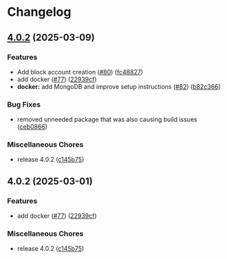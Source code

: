 # Changelog

## [4.0.2](https://github.com/bhardwajRahul/myDrive/compare/v4.0.2...v4.0.2) (2025-03-09)


### Features

* Add block account creation ([#80](https://github.com/bhardwajRahul/myDrive/issues/80)) ([fc48827](https://github.com/bhardwajRahul/myDrive/commit/fc48827338c3eb5632249e34dcc1f5b8d1c61031))
* add docker ([#77](https://github.com/bhardwajRahul/myDrive/issues/77)) ([22939cf](https://github.com/bhardwajRahul/myDrive/commit/22939cf21dc2df8281c588206098f4aaf5472b19))
* **docker:** add MongoDB and improve setup instructions ([#82](https://github.com/bhardwajRahul/myDrive/issues/82)) ([b82c366](https://github.com/bhardwajRahul/myDrive/commit/b82c3665a1fb72964237b154facb29b0ea891768))


### Bug Fixes

* removed unneeded package that was also causing build issues ([ceb0866](https://github.com/bhardwajRahul/myDrive/commit/ceb08661740de7690df525d9f1ee55d767032eeb))


### Miscellaneous Chores

* release 4.0.2 ([c145b75](https://github.com/bhardwajRahul/myDrive/commit/c145b7526b185b57214a946858fcff41ccd67d9e))

## 4.0.2 (2025-03-01)


### Features

* add docker ([#77](https://github.com/subnub/myDrive/issues/77)) ([22939cf](https://github.com/subnub/myDrive/commit/22939cf21dc2df8281c588206098f4aaf5472b19))


### Miscellaneous Chores

* release 4.0.2 ([c145b75](https://github.com/subnub/myDrive/commit/c145b7526b185b57214a946858fcff41ccd67d9e))
